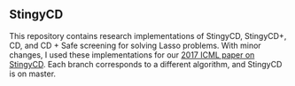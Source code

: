 ## StingyCD

This repository contains research implementations of StingyCD, StingyCD+, CD, and CD + Safe screening for
solving Lasso problems.  With minor changes, I used these implementations for our [2017 ICML 
paper on StingyCD](http://proceedings.mlr.press/v70/johnson17a.html).
Each branch corresponds to a different algorithm, and StingyCD is on master.

